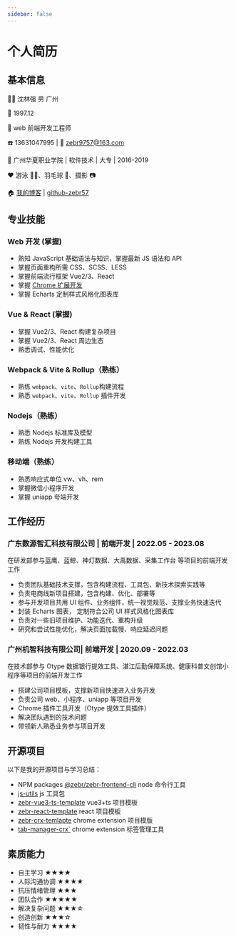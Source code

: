 ```yaml
---
sidebar: false
---
```


# 个人简历

## 基本信息

👦🏻 沈林强 男 广州

📅 1997.12

👔 web 前端开发工程师

☎️ 13631047995 | 📮 zebr9757@163.com

🏫 广州华夏职业学院 | 软件技术 | 大专 | 2016-2019

❤️ 游泳 🏊🏻、羽毛球 🏸、摄影 📷

🏠 [我的博客](https://shen-linqiang.gitee.io/blog-vitepress/) | [github-zebr57](https://github.com/zebr57)

<DownloadPdfBtn></DownloadPdfBtn>

## 专业技能

### Web 开发 (掌握)

- 熟知 JavaScript 基础语法与知识，掌握最新 JS 语法和 API
- 掌握页面重构所需 CSS、SCSS、LESS
- 掌握前端流行框架 Vue2/3、React
- 掌握 [Chrome 扩展开发](https://chromewebstore.google.com/)
- 掌握 Echarts 定制样式风格化图表库

### Vue & React (掌握)

- 掌握 Vue2/3、React 构建复杂项目
- 掌握 Vue2/3、React 周边生态
- 熟悉调试、性能优化

### Webpack & Vite & Rollup（熟练）

- 熟练 `webpack`、`vite`、`Rollup`构建流程
- 熟悉 `webpack`、`vite`、`Rollup` 插件开发

### Nodejs（熟练）

- 熟悉 Nodejs 标准库及模型
- 熟练 Nodejs 开发构建工具

### 移动端（熟练）

- 熟悉响应式单位 vw、vh、rem
- 掌握微信小程序开发
- 掌握 uniapp 夸端开发

## 工作经历

### 广东数源智汇科技有限公司 | 前端开发 | 2022.05 - 2023.08

在研发部参与蓝鹰、蓝鲸、神灯数据、大禹数据、采集工作台 等项目的前端开发工作

- 负责团队基础技术支撑，包含构建流程、工具包、新技术探索实践等
- 负责电商线新项目搭建，包含构建、优化、部署等
- 参与开发项目共用 UI 组件、业务组件，统一视觉规范、支撑业务快速迭代
- 封装 Echarts 图表， 定制符合公司 UI 样式风格化图表库
- 负责对一些旧项目维护、功能迭代、重构升级
- 研究和尝试性能优化，解决页面加载慢、响应延迟问题

### 广州机智科技有限公司| 前端开发 | 2020.09 - 2022.03

在技术部参与 Otype 数据银行提效工具、湛江后勤保障系统、健康科普文创馆小程序等项目的前端开发工作

- 搭建公司项目模板，支撑新项目快速进入业务开发
- 负责公司 web、小程序、uniapp 等项目开发
- Chrome 插件工具开发（Otype 提效工具插件）
- 解决团队遇到的技术问题
- 带领新人熟悉业务参与项目开发

## 开源项目

以下是我的开源项目与学习总结：

- NPM packages [@zebr/zebr-frontend-cli](https://www.npmjs.com/package/@zebr/zebr-frontend-cli) node 命令行工具
- [js-utils](https://github.com/zebr57/zebr-js-utils) js 工具包
- [zebr-vue3-ts-template](https://github.com/zebr57/zebr-vue3-ts-template) vue3+ts 项目模板
- [zebr-react-template](https://github.com/zebr57/zebr-react-template) react 项目模板
- [zebr-crx-temlapte](https://github.com/zebr57/zebr-crx-temlapte) chrome extension 项目模版
- [tab-manager-crx`](https://github.com/zebr57/tabs-manager-crx) chrome extension 标签管理工具

## 素质能力

- 自主学习 ★★★★
- 人际沟通协调 ★★★★
- 抗压情绪管理 ★★★
- 团队合作 ★★★★★
- 解决复杂问题 ★★★☆
- 创造创新 ★★★☆
- 韧性与耐力 ★★★★
<!-- - 逻辑思考与判断分析 ★★★☆ -->

<!-- <table>
  <tr>
    <th>Header 1</th>
    <th>Header 2</th>
  </tr>
  <tr>
    <td rowspan="2">Merged Cell</td>
    <td>Row 1, Cell 2</td>
  </tr>
  <tr>
    <td>Row 2, Cell 2</td>
  </tr>
  <tr>
    <td>Row 3, Cell 1</td>
    <td>Row 3, Cell 2</td>
  </tr>
</table> -->
